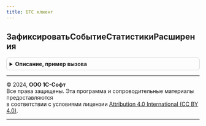 ```yaml
---
title: БТС клиент
---
```



## ЗафиксироватьСобытиеСтатистикиРасширения
<details style="margin: 1em 0; padding: 0.5em; border: 1px solid #ccc; border-radius: 6px;">

<summary style="font-weight: bold; cursor: pointer;">Описание, пример вызова</summary>

```bsl

// Выполняет фиксацию события работы расширения, в группе событий "Пользовательское"
// @skip-warning ПустойМетод - особенность реализации.
//
// Параметры:
//	ИдентификаторСобытия - Строка - идентификатор события полученный в личном кабинете Менеджера сервиса (длина 36).
//
// Пример:
//	БТСКлиент.ЗафиксироватьСобытиеСтатистикиРасширения("2f1df77a-9f07-11e9-9d8c-0242ac1d0004")
//
Процедура ЗафиксироватьСобытиеСтатистикиРасширения(Знач ИдентификаторСобытия) Экспорт
```

Пример вызова
```bsl
БТСКлиент.ЗафиксироватьСобытиеСтатистикиРасширения(ИдентификаторСобытия) 
```
</details>

---

© 2024, **ООО 1С-Софт**  
Все права защищены. Эта программа и сопроводительные материалы предоставляются  
в соответствии с условиями лицензии [Attribution 4.0 International (CC BY 4.0)](https://creativecommons.org/licenses/by/4.0/legalcode).

---
